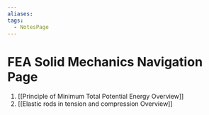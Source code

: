 ```yaml
---
aliases: 
tags:
  - NotesPage
---
```

 
# FEA Solid Mechanics Navigation Page


1) [[Principle of Minimum Total Potential Energy Overview]]
2) [[Elastic rods in tension and compression Overview]]
